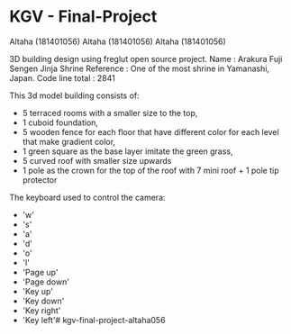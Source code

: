 # KGV - Final-Project

Altaha (181401056)
Altaha (181401056)
Altaha (181401056)

3D building design using freglut open source project.
Name		: Arakura Fuji Sengen Jinja Shrine
Reference	: One of the most shrine in Yamanashi, Japan.
Code line total	: 2841

This 3d model building consists of:
- 5 terraced rooms with a smaller size to the top,
- 1 cuboid foundation,
- 5 wooden fence for each floor that have different color for each level that make gradient color,
- 1 green square as the base layer imitate the green grass,
- 5 curved roof with smaller size upwards
- 1 pole as the crown for the top of the roof with 7 mini roof + 1 pole tip protector

 
The keyboard used to control the camera:
- 'w'
- 's'
- 'a'
- 'd'
- 'o'
- 'l'
- 'Page up'
- 'Page down'
- 'Key up'
- 'Key down'
- 'Key right'
- 'Key left'# kgv-final-project-altaha056
